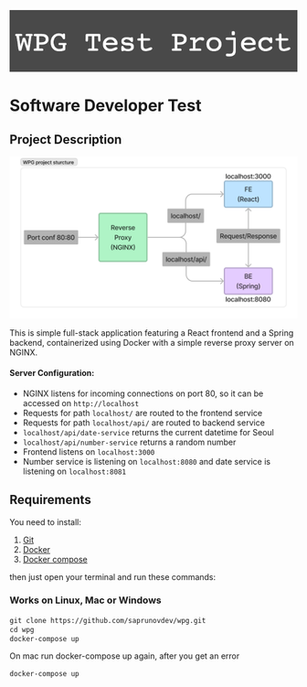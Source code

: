 ![WPG Test Project](WPG_Test_Project.png)

# Software Developer Test

## Project Description

![WPG Project Structure](WPG_project_structure.png)

This is simple full-stack application featuring a React frontend and a Spring backend, containerized using Docker with a simple reverse proxy server on NGINX.

#### Server Configuration:

- NGINX listens for incoming connections on port 80, so it can be accessed on `http://localhost`
- Requests for path `localhost/` are routed to the frontend service
- Requests for path `localhost/api/` are routed to backend service
- `localhost/api/date-service` returns the current datetime for Seoul
- `localhost/api/number-service` returns a random number
- Frontend listens on `localhost:3000`
- Number service is listening on `localhost:8080` and date service is listening on `localhost:8081`

## Requirements

You need to install:

1. [Git](https://git-scm.com/downloads)
2. [Docker](https://docs.docker.com/get-docker/)
3. [Docker compose](https://docs.docker.com/compose/install/)

then just open your terminal and run these commands:

### Works on Linux, Mac or Windows

```
git clone https://github.com/saprunovdev/wpg.git
cd wpg
docker-compose up
```

On mac run docker-compose up again, after you get an error

```
docker-compose up
```
